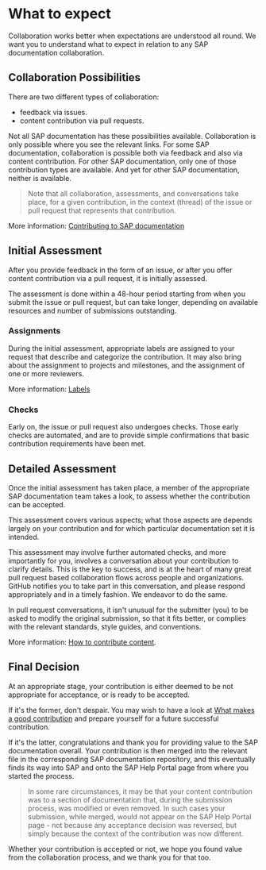 # What to expect

Collaboration works better when expectations are understood all round. We want you to understand what to expect in relation to any SAP documentation collaboration.

## Collaboration Possibilities

There are two different types of collaboration:
* feedback via issues.
* content contribution via pull requests.

Not all SAP documentation has these possibilities available. Collaboration is only possible where you see the relevant links. For some SAP documentation, collaboration is possible both via feedback and also via content contribution. For other SAP documentation, only one of those contribution types are available. And yet for other SAP documentation, neither is available.

> Note that all collaboration, assessments, and conversations take place, for a given contribution, in the context (thread) of the issue or pull request that represents that contribution.

More information: [Contributing to SAP documentation](contributing.md)

## Initial Assessment

After you provide feedback in the form of an issue, or after you offer content contribution via a pull request, it is initially assessed.

The assessment is done within a 48-hour period starting from when you submit the issue or pull request, but can take longer, depending on available resources and number of submissions outstanding.

### Assignments

During the initial assessment, appropriate labels are assigned to your request that describe and categorize the contribution. It may also bring about the assignment to projects and milestones, and the assignment of one or more reviewers.

More information: [Labels](github-labels.md)

### Checks

Early on, the issue or pull request also undergoes checks. Those early checks are automated, and are to provide simple confirmations that basic contribution requirements have been met.

## Detailed Assessment

Once the initial assessment has taken place, a member of the appropriate SAP documentation team takes a look, to assess whether the contribution can be accepted.

This assessment covers various aspects; what those aspects are depends largely on your contribution and for which particular documentation set it is intended.

This assessment may involve further automated checks, and more importantly for you, involves a conversation about your contribution to clarify details. This is the key to success, and is at the heart of many great pull request based collaboration flows across people and organizations. GitHub notifies you to take part in this conversation, and please respond appropriately and in a timely fashion. We endeavor to do the same. 

In pull request conversations, it isn't unusual for the submitter (you) to be asked to modify the original submission, so that it fits better, or complies with the relevant standards, style guides, and conventions. 

More information: [How to contribute content](content-contribution/README.md).

## Final Decision

At an appropriate stage, your contribution is either deemed to be not appropriate for acceptance, or is ready to be accepted.

If it's the former, don't despair. You may wish to have a look at [What makes a good contribution](content-contribution/good-contribution.md) and prepare yourself for a future successful contribution.

If it's the latter, congratulations and thank you for providing value to the SAP documentation overall. Your contribution is then merged into the relevant file in the corresponding SAP documentation repository, and this eventually finds its way into SAP and onto the SAP Help Portal page from where you started the process.

> In some rare circumstances, it may be that your content contribution was to a section of documentation that, during the submission process, was modified or even removed. In such cases your submission, while merged, would not appear on the SAP Help Portal page - not because any acceptance decision was reversed, but simply because the context of the contribution was now different.

Whether your contribution is accepted or not, we hope you found value from the collaboration process, and we thank you for that too.


[github-labels]: https://docs.github.com/en/github/managing-your-work-on-github/managing-labels
